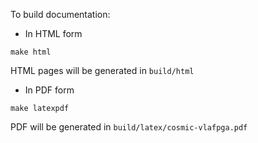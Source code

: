 To build documentation:

 - In HTML form
   
```
make html
```

HTML pages will be generated in `build/html`

 - In PDF form

```
make latexpdf
```

PDF will be generated in `build/latex/cosmic-vlafpga.pdf`
